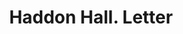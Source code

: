 ---
doi: 10.7916/D8KW6T48
date_other: '1899'
date_other_textual: '1899'
form: correspondence
genre:
- Letters (correspondence)
name:
- Haddon Hall
object_in_context_url: https://biggert.cul.columbia.edu/items/view/ave_biggert_00792
subject_hierarchical_geographic:
- Atlantic City, New Jersey, United States
subject_name:
- Haddon Hall
title: Haddon Hall. Letter
sort_title: Haddon Hall. Letter
call_number: ave_biggert_00792
coordinates:
- 39.377297,-74.451082
pid: ave_biggert_00792
identifiers: ave_biggert_00792
thumbnail: false
permalink: /biggert/ave_biggert_00792/
layout: iiif-image-page
---